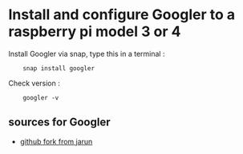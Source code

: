 # Install and configure Googler to a raspberry pi model 3 or 4

Install Googler via snap, type this in a terminal :

        snap install googler

Check version :

        googler -v
        
## sources for Googler
* [github fork from jarun](https://github.com/jarun/googler)
